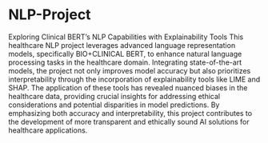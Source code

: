 # NLP-Project
Exploring Clinical BERT’s NLP Capabilities with Explainability Tools
This healthcare NLP project leverages advanced language representation models, specifically BIO+CLINICAL BERT, to enhance natural language processing tasks in the healthcare domain. Integrating state-of-the-art models, the project not only improves model accuracy but also prioritizes interpretability through the incorporation of explainability tools like LIME and SHAP. The application of these tools has revealed nuanced biases in the healthcare data, providing crucial insights for addressing ethical considerations and potential disparities in model predictions. By emphasizing both accuracy and interpretability, this project contributes to the development of more transparent and ethically sound AI solutions for healthcare applications.
